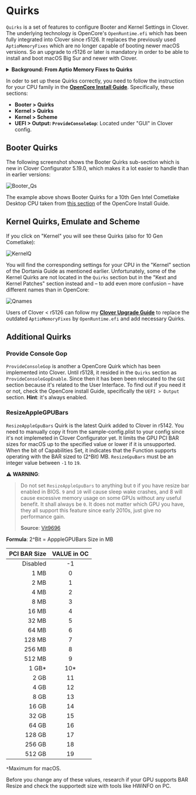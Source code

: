 # Quirks

`Quirks` is a set of features to configure Booter and Kernel Settings in Clover. The underlying technology is OpenCore's `OpenRuntime.efi` which has been fully integrated into Clover since r5126. It replaces the previously used `AptioMemoryFixes` which are no longer capable of booting newer macOS versions. So an upgrade to r5126 or later is mandatory in order to be able to install and boot macOS Big Sur and newer with Clover.

<details>
<summary><strong>Background: From Aptio Memory Fixes to Quirks</strong></summary>

The development of a driver for adjusting the memory that UEFI BIOS Aptio (by AMI) by Dmazar marked the beginning of the UEFI Boot era for Clover.
The Allocate function in this BIOS allocates memory in the lower registers, but to boot macOS, the lower memory has to be free. This issue not only affected memory but also `boot.efi`, address virtualization, pointers, functions, etc. It was Dmazar who figured out how to resolve them. This became the `OsxAptioFixDrv.efi` driver.

For a long time after Dmazar left, no one touched this driver until vit9696 undertook to overhaul it. First of all, he made changes to the driver so that it could utilize native NVRAM on many chipsets (BIOS), which was not possible before. Next, he broke the new driver (`OpenRuntime.efi`) down into **semantic expressions (quirks), which could be turned on and off by the user if the OpenCore loader was used**. 

ReddestDream, a programmer who decided to make `OpenRuntime.efi` work with Clover somehow, created a separate driver (`OcQuirks.efi`), which worked in conjunction with `OpenRuntime.efi` and an additional `OcQuirks.plist` to store all the settings. This combination could then be utilized by Clover.

Next, I (Slice) integrated the `OpenRuntime.efi` source code into my repo since it is Open Source, so I could do bisectioning. Finally, I copied and modernized them so that instead of a separate .plist file, the same Clover `config.plist` can be used, and Quirks can also be changed from within the bootloader GUI. 
</details>

In oder to set up these Quirks correctly, you need to follow the instruction for your CPU family in the [**OpenCore Install Guide**](https://dortania.github.io/OpenCore-Install-Guide/). Specifically, these sections:

- **Booter > Quirks**
- **Kernel > Quirks**
- **Kernel > Scheme**
- **UEFI > Output: `ProvideConsoleGop`**: Located under "GUI" in Clover config.

## Booter Quirks
The following screenshot shows the Booter Quirks sub-section which is new in Clover Configurator 5.19.0, which makes it a lot easier to handle than in earlier versions:

![Booter_Qs](https://user-images.githubusercontent.com/76865553/139507534-9ee16773-9319-4b10-8437-c76bdb644c0d.png)

The example above shows Booter Quirks for a 10th Gen Intel Cometlake Desktop CPU taken from [this section](https://dortania.github.io/OpenCore-Install-Guide/config.plist/comet-lake.html#booter) of the OpenCore Install Guide.

## Kernel Quirks, Emulate and Scheme
If you click on "Kernel" you will see these Quirks (also for 10 Gen Cometlake):

![KernelQ](https://user-images.githubusercontent.com/76865553/139507546-7c49d3da-85c6-4253-ae8b-865e39ddcb3b.png)

You will find the corresponding settings for your CPU in the "Kernel" section of the Dortania Guide as mentioned earlier. Unfortunately, some of the Kernel Quirks are not located in the `Quirks` section but in the "Kext and Kernel Patches" section instead and – to add even more confusion – have different names than in OpenCore:

![Qnames](https://user-images.githubusercontent.com/76865553/139507628-4dbc5d58-a823-4cd7-a739-9945dd3a2e94.png)

Users of Clover < r5126 can follow my [**Clover Upgrade Guide**](https://github.com/5T33Z0/Clover-Crate/tree/main/Update_Clover) to replace the outdated `AptioMemoryFixes` by `OpenRuntime.efi` and add necessary Quirks.

## Additional Quirks
### Provide Console Gop
`ProvideConsoleGop` is another a OpenCore Quirk which has been implemented into Clover. Until r5128, it resided in the `Quirks` section as `ProvideConsoleGopEnable`. Since then it has been been relocated to the `GUI` section because it's related to the User Interface. To find out if you need it or not, check the OpenCore install Guide, specifically the `UEFI > Output` section. **Hint**: it's always enabled.

### ResizeAppleGPUBars
`ResizeAppleGpuBars` Quirk is the latest Quirk added to Clover in r5142. You need to manually copy it from the sample-config.plist to your config since it's not implemeted in Clover Configurator yet. It limits the GPU PCI BAR sizes for macOS up to the specified value or lower if it is unsupported. When the bit of Capabilities Set, it indicates that the Function supports operating with the BAR sized to (2^Bit) MB. `ResizeGpuBars` must be an integer value between `-1` to `19`.

:warning: **WARNING**:
> Do not set `ResizeAppleGpuBars` to anything but `0` if you have resize bar enabled in BIOS. `9` and `10` will cause sleep wake crashes, and 8 will cause excessive memory usage on some GPUs without any useful benefit. It shall always be `0`. It does not matter which GPU you have, they all support this feature since early 2010s, just give no performance gain.
> 
> **Source**: [Vit9696](https://www.insanelymac.com/forum/topic/349485-how-to-opencore-074-075-differences/?do=findComment&comment=2770810)

**Formula**: 2^Bit = ApppleGPUBars Size in MB

| PCI BAR Size | VALUE in OC|
|-------------:|:----------:|
| Disabled|-1|
|1 MB|0|
| 2 MB|1|
| 4 MB|2| 
| 8 MB|3|
| 16 MB|4|
| 32 MB|5|
| 64 MB|6|
| 128 MB|7|
| 256 MB|8|
| 512 MB|9|
| 1 GB*|10*|
| 2 GB|11|
| 4 GB|12|
| 8 GB|13|
| 16 GB|14|
| 32 GB|15|
| 64 GB|16|
| 128 GB|17|
| 256 GB|18|
| 512 GB|19|

`*`Maximum for macOS.

Before you change any of these values, research if your GPU supports BAR Resize and check the supportedt size with tools like HWiNFO on PC.
